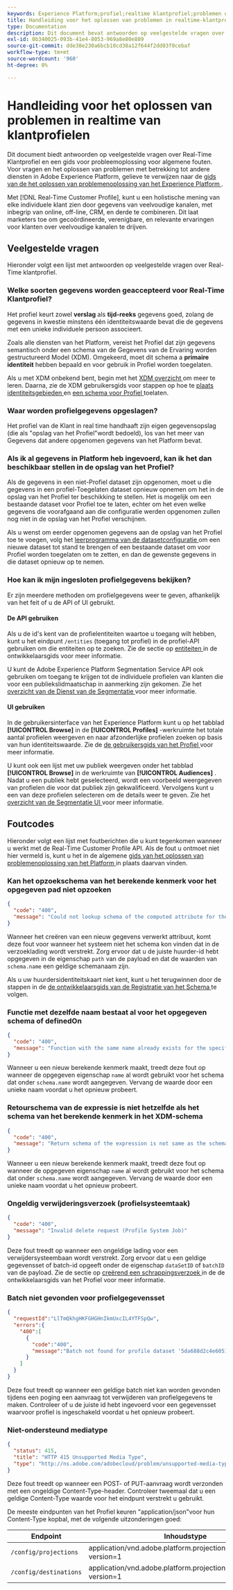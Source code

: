 ```yaml
---
keywords: Experience Platform;profiel;realtime klantprofiel;problemen oplossen;API
title: Handleiding voor het oplossen van problemen in realtime-klantprofiel
type: Documentation
description: Dit document bevat antwoorden op veelgestelde vragen over Real-Time klantprofiel en een gids voor probleemoplossing voor algemene fouten bij het werken met profielgegevens met Adobe Experience Platform.
exl-id: 0b340025-093b-41e4-8053-969a8e80e889
source-git-commit: dde38e230a6bcb10cd38a12f644f2dd03f0cebaf
workflow-type: tm+mt
source-wordcount: '960'
ht-degree: 0%

---
```


# Handleiding voor het oplossen van problemen in realtime van klantprofielen

Dit document biedt antwoorden op veelgestelde vragen over Real-Time Klantprofiel en een gids voor probleemoplossing voor algemene fouten. Voor vragen en het oplossen van problemen met betrekking tot andere diensten in Adobe Experience Platform, gelieve te verwijzen naar de [ gids van de het oplossen van problemenoplossing van het Experience Platform ](../landing/troubleshooting.md).

Met [!DNL Real-Time Customer Profile], kunt u een holistische mening van elke individuele klant zien door gegevens van veelvoudige kanalen, met inbegrip van online, off-line, CRM, en derde te combineren. Dit laat marketers toe om gecoördineerde, verenigbare, en relevante ervaringen voor klanten over veelvoudige kanalen te drijven.

## Veelgestelde vragen

Hieronder volgt een lijst met antwoorden op veelgestelde vragen over Real-Time klantprofiel.

### Welke soorten gegevens worden geaccepteerd voor Real-Time Klantprofiel?

Het profiel keurt zowel **verslag** als **tijd-reeks** gegevens goed, zolang de gegevens in kwestie minstens één identiteitswaarde bevat die de gegevens met een unieke individuele persoon associeert.

Zoals alle diensten van het Platform, vereist het Profiel dat zijn gegevens semantisch onder een schema van de Gegevens van de Ervaring worden gestructureerd Model (XDM). Omgekeerd, moet dit schema a **primaire identiteit** hebben bepaald en voor gebruik in Profiel worden toegelaten.

Als u met XDM onbekend bent, begin met het [ XDM overzicht ](../xdm/home.md) om meer te leren. Daarna, zie de XDM gebruikersgids voor stappen op hoe te [ plaats identiteitsgebieden ](../xdm/tutorials/create-schema-ui.md#identity-field) en [ een schema voor Profiel ](../xdm/tutorials/create-schema-ui.md#profile) toelaten.

### Waar worden profielgegevens opgeslagen?

Het profiel van de Klant in real time handhaaft zijn eigen gegevensopslag (die als &quot;opslag van het Profiel&quot;wordt bedoeld), los van het meer van Gegevens dat andere opgenomen gegevens van het Platform bevat.

### Als ik al gegevens in Platform heb ingevoerd, kan ik het dan beschikbaar stellen in de opslag van het Profiel?

Als de gegevens in een niet-Profiel dataset zijn opgenomen, moet u die gegevens in een profiel-Toegelaten dataset opnieuw opnemen om het in de opslag van het Profiel ter beschikking te stellen. Het is mogelijk om een bestaande dataset voor Profiel toe te laten, echter om het even welke gegevens die voorafgaand aan die configuratie werden opgenomen zullen nog niet in de opslag van het Profiel verschijnen.

Als u wenst om eerder opgenomen gegevens aan de opslag van het Profiel toe te voegen, volg het [ leerprogramma van de datasetconfiguratie ](./tutorials/dataset-configuration.md) om een nieuwe dataset tot stand te brengen of een bestaande dataset om voor Profiel worden toegelaten om te zetten, en dan de gewenste gegevens in die dataset opnieuw op te nemen.

### Hoe kan ik mijn ingesloten profielgegevens bekijken?

Er zijn meerdere methoden om profielgegevens weer te geven, afhankelijk van het feit of u de API of UI gebruikt.

#### De API gebruiken

Als u de id&#39;s kent van de profielentiteiten waartoe u toegang wilt hebben, kunt u het eindpunt `/entities` (toegang tot profiel) in de profiel-API gebruiken om die entiteiten op te zoeken. Zie de sectie op [ entiteiten ](./api/entities.md) in de ontwikkelaarsgids voor meer informatie.

U kunt de Adobe Experience Platform Segmentation Service API ook gebruiken om toegang te krijgen tot de individuele profielen van klanten die voor een publiekslidmaatschap in aanmerking zijn gekomen. Zie het [ overzicht van de Dienst van de Segmentatie ](../segmentation/home.md) voor meer informatie.

#### UI gebruiken

In de gebruikersinterface van het Experience Platform kunt u op het tabblad **[!UICONTROL Browse]** in de **[!UICONTROL Profiles]** -werkruimte het totale aantal profielen weergeven en naar afzonderlijke profielen zoeken op basis van hun identiteitswaarde. Zie de [ de gebruikersgids van het Profiel ](./ui/user-guide.md) voor meer informatie.

U kunt ook een lijst met uw publiek weergeven onder het tabblad **[!UICONTROL Browse]** in de werkruimte van **[!UICONTROL Audiences]** . Nadat u een publiek hebt geselecteerd, wordt een voorbeeld weergegeven van profielen die voor dat publiek zijn gekwalificeerd. Vervolgens kunt u een van deze profielen selecteren om de details weer te geven. Zie het [ overzicht van de Segmentatie UI ](../segmentation/ui/overview.md) voor meer informatie.

## Foutcodes

Hieronder volgt een lijst met foutberichten die u kunt tegenkomen wanneer u werkt met de Real-Time Customer Profile API. Als de fout u ontmoet niet hier vermeld is, kunt u het in de algemene [ gids van het oplossen van problemenoplossing van het Platform ](../landing/troubleshooting.md) in plaats daarvan vinden.

### Kan het opzoekschema van het berekende kenmerk voor het opgegeven pad niet opzoeken

```json
{
  "code": "400",
  "message": "Could not lookup schema of the computed attribute for the provided path"
}
```

Wanneer het creëren van een nieuw gegevens verwerkt attribuut, komt deze fout voor wanneer het systeem niet het schema kon vinden dat in de verzoeklading wordt verstrekt. Zorg ervoor dat u de juiste huurder-id hebt opgegeven in de eigenschap `path` van de payload en dat de waarden van `schema.name` een geldige schemanaam zijn.

Als u uw huurdersidentiteitskaart niet kent, kunt u het terugwinnen door de stappen in de [ de ontwikkelaarsgids van de Registratie van het Schema ](../xdm/api/getting-started.md) te volgen.

### Functie met dezelfde naam bestaat al voor het opgegeven schema of definedOn

```json
{
  "code": "400",
  "message": "Function with the same name already exists for the specified schema or definedOn"
}
```

Wanneer u een nieuw berekende kenmerk maakt, treedt deze fout op wanneer de opgegeven eigenschap `name` al wordt gebruikt voor het schema dat onder `schema.name` wordt aangegeven. Vervang de waarde door een unieke naam voordat u het opnieuw probeert.

### Retourschema van de expressie is niet hetzelfde als het schema van het berekende kenmerk in het XDM-schema

```json
{
  "code": "400",
  "message": "Return schema of the expression is not same as the schema of the computed attribute in the XDM schema"
}
```

Wanneer u een nieuw berekende kenmerk maakt, treedt deze fout op wanneer de opgegeven eigenschap `name` al wordt gebruikt voor het schema dat onder `schema.name` wordt aangegeven. Vervang de waarde door een unieke naam voordat u het opnieuw probeert.

### Ongeldig verwijderingsverzoek (profielsysteemtaak)

```json
{
  "code": "400",
  "message": "Invalid delete request (Profile System Job)"
}
```

Deze fout treedt op wanneer een ongeldige lading voor een verwijdersysteembaan wordt verstrekt. Zorg ervoor dat u een geldige gegevensset of batch-id opgeeft onder de eigenschap `dataSetID` of `batchID` van de payload. Zie de sectie op [ creërend een schrappingsverzoek ](./api/profile-system-jobs.md#create-a-delete-request) in de de ontwikkelaarsgids van het Profiel voor meer informatie.

### Batch niet gevonden voor profielgegevensset

```json
{
  "requestId":"LlTmQkhgHKFGHGHnIkmUxcIL4YTFSpQw",
  "errors":{
    "400":[
      {
        "code":"400",
        "message":"Batch not found for profile dataset '5da688d2c4e60518ad25b7b1'"
      }
    ]
  }
}
```

Deze fout treedt op wanneer een geldige batch niet kan worden gevonden tijdens een poging een aanvraag tot verwijderen van profielgegevens te maken. Controleer of u de juiste id hebt ingevoerd voor een gegevensset waarvoor profiel is ingeschakeld voordat u het opnieuw probeert.

### Niet-ondersteund mediatype

```json
{
  "status": 415,
  "title": "HTTP 415 Unsupported Media Type",
  "type": "http://ns.adobe.com/adobecloud/problem/unsupported-media-type"
}
```

Deze fout treedt op wanneer een POST- of PUT-aanvraag wordt verzonden met een ongeldige Content-Type-header. Controleer tweemaal dat u een geldige Content-Type waarde voor het eindpunt verstrekt u gebruikt.

De meeste eindpunten van het Profiel keuren &quot;application/json&quot;voor hun Content-Type kopbal, met de volgende uitzonderingen goed:

| Endpoint | Inhoudstype |
| --- | --- |
| `/config/projections` | application/vnd.adobe.platform.projectionConfig+json; version=1 |
| `/config/destinations` | application/vnd.adobe.platform.projectionDestination+json; version=1 |

